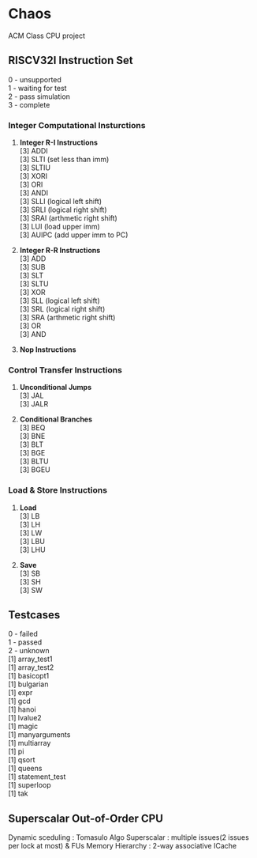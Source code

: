 # Chaos
ACM Class CPU project


## RISCV32I Instruction Set 
0 - unsupported  
1 - waiting for test  
2 - pass simulation  
3 - complete  

### Integer Computational Insturctions
1. **Integer R-I Instructions**   
    [3] ADDI  
    [3] SLTI	(set less than imm)  
    [3] SLTIU  
    [3] XORI  
    [3] ORI  
    [3] ANDI  
    [3] SLLI	(logical left shift)  
    [3] SRLI	(logical right shift)  
    [3] SRAI	(arthmetic right shift)  
    [3] LUI	    (load upper imm)  
    [3] AUIPC	(add  upper imm to PC)

2. **Integer R-R Instructions**  
    [3] ADD  
    [3] SUB  
    [3] SLT  
    [3] SLTU  
    [3] XOR  
    [3] SLL	(logical left shift)  
    [3] SRL      (logical right shift)  
    [3] SRA	(arthmetic right shift)  
    [3] OR  
    [3] AND

3. **Nop Instructions**

### Control Transfer Instructions
1. **Unconditional Jumps**  
    [3] JAL  
  	[3] JALR  

2. **Conditional Branches**  
	[3] BEQ  
	[3] BNE  
	[3] BLT  
	[3] BGE  
	[3] BLTU  
	[3] BGEU  

### Load & Store Instructions
1. **Load**  
	[3] LB  
	[3] LH  
	[3] LW  
	[3] LBU  
	[3] LHU  
	
2. **Save**  
	[3] SB  
	[3] SH  
	[3] SW  

## Testcases
0 - failed  
1 - passed  
2 - unknown  
[1] array_test1  
[1] array_test2  
[1] basicopt1  
[1] bulgarian  
[1] expr  
[1] gcd  
[1] hanoi  
[1] lvalue2  
[1] magic  
[1] manyarguments  
[1] multiarray  
[1] pi  
[1] qsort  
[1] queens  
[1] statement_test  
[1] superloop  
[1] tak  

## Superscalar Out-of-Order CPU
Dynamic sceduling : Tomasulo Algo
Superscalar       : multiple issues(2 issues per lock at most) & FUs
Memory Hierarchy  : 2-way associative ICache
